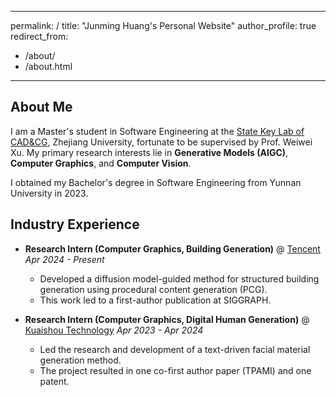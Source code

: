 
---
permalink: /
title: "Junming Huang's Personal Website"
author_profile: true
redirect_from: 
  - /about/
  - /about.html
---

## About Me

I am a Master's student in Software Engineering at the [State Key Lab of CAD&CG](http://www.cad.zju.edu.cn/#), Zhejiang University, fortunate to be supervised by Prof. Weiwei Xu. My primary research interests lie in **Generative Models (AIGC)**, **Computer Graphics**, and **Computer Vision**.

I obtained my Bachelor's degree in Software Engineering from Yunnan University in 2023.


## Industry Experience

* **Research Intern (Computer Graphics, Building Generation)** @ [Tencent](https://www.tencent.com/en-us/index.html)
    *Apr 2024 - Present*
    * Developed a diffusion model-guided method for structured building generation using procedural content generation (PCG).
    * This work led to a first-author publication at SIGGRAPH.

* **Research Intern (Computer Graphics, Digital Human Generation)** @ [Kuaishou Technology](https://ir.kuaishou.com/)
    *Apr 2023 - Apr 2024*
    * Led the research and development of a text-driven facial material generation method.
    * The project resulted in one co-first author paper (TPAMI) and one patent.
